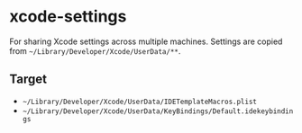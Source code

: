 # xcode-settings

For sharing Xcode settings across multiple machines. Settings are copied from `~/Library/Developer/Xcode/UserData/**`.

## Target

- `~/Library/Developer/Xcode/UserData/IDETemplateMacros.plist`
- `~/Library/Developer/Xcode/UserData/KeyBindings/Default.idekeybindings`
